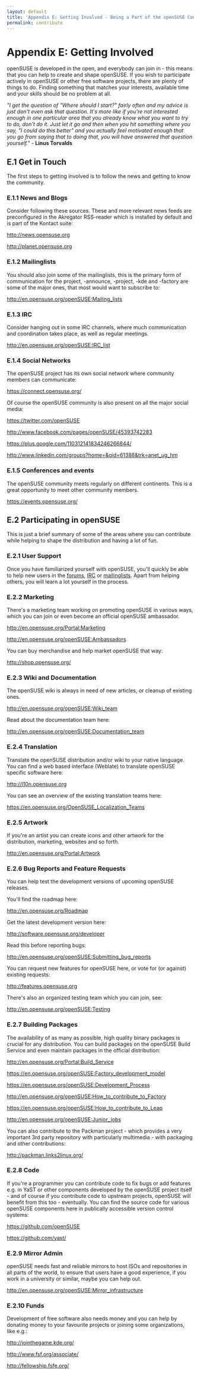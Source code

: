 ```yaml
---
layout: default
title: 'Appendix E: Getting Involved - Being a Part of the openSUSE Community and How to Contribute'
permalink: contribute
---
```


# Appendix E: Getting Involved

openSUSE is developed in the open, and everybody can join in - this means that you can help to create and shape openSUSE. If you wish to participate actively in openSUSE or other free software projects, there are plenty of things to do. Finding something that matches your interests, available time and your skills should be no problem at all.

<div class="tip"><em>"I get the question of "Where should I start?" fairly often and my advice is just don't even ask that question. It's more like if you're not interested enough in one particular area that you already know what you want to try to do, don't do it. Just let it go and then when you hit something where you say, "I could do this better" and you actually feel motivated enough that you go from saying that to doing that, you will have answered that question yourself."</em> - <b>Linus Torvalds</b></div>

## E.1 Get in Touch

The first steps to getting involved is to follow the news and getting to know the community.

### E.1.1 News and Blogs

Consider following these sources. These and more relevant news feeds are preconfigured in the Akregator RSS-reader which is installed by default and is part of the Kontact suite:

<http://news.opensuse.org>

<http://planet.opensuse.org>

### E.1.2 Mailinglists

You should also join some of the mailinglists, this is the primary form of communication for the project, -announce, -project, -kde and -factory are some of the major ones, that most would want to subscribe to:

<http://en.opensuse.org/openSUSE:Mailing_lists>

### E.1.3 IRC

Consider hanging out in some IRC channels, where much communication and coordination takes place, as well as regular meetings.

<http://en.opensuse.org/openSUSE:IRC_list>

### E.1.4 Social Networks

The openSUSE project has its own social network where community members can communicate:

<https://connect.opensuse.org/>

Of course the openSUSE community is also present on all the major social media:

<https://twitter.com/openSUSE>

<http://www.facebook.com/pages/openSUSE/45393742283>

<https://plus.google.com/110312141834246266844/>

<http://www.linkedin.com/groups?home=&gid=61388&trk=anet_ug_hm>

### E.1.5 Conferences and events

The openSUSE community meets regularly on different continents. This is a great opportunity to meet other community members.

<https://events.opensuse.org/>

## E.2 Participating in openSUSE

This is just a brief summary of some of the areas where you can contribute while helping to shape the distribution and having a lot of fun.

### E.2.1 User Support

Once you have familiarized yourself with openSUSE, you'll quickly be able to help new users in the <a href="http://forums.opensuse.org" target="_blank">forums</a>, <a href="http://en.opensuse.org/openSUSE:IRC_list" target="_blank">IRC</a> or <a href="http://en.opensuse.org/openSUSE:Mailing_lists" target="_blank">mailinglists</a>. Apart from helping others, you will learn a lot yourself in the process.

### E.2.2 Marketing

There's a marketing team working on promoting openSUSE in various ways, which you can join or even become an official openSUSE ambassador.

<http://en.opensuse.org/Portal:Marketing>

<http://en.opensuse.org/openSUSE:Ambassadors>

You can buy merchandise and help market openSUSE that way:

<http://shop.opensuse.org/>

### E.2.3 Wiki and Documentation

The openSUSE wiki is always in need of new articles, or cleanup of existing ones.

<http://en.opensuse.org/openSUSE:Wiki_team>

Read about the documentation team here:

<http://en.opensuse.org/openSUSE:Documentation_team>

### E.2.4 Translation

Translate the openSUSE distribution and/or wiki to your native language. You can find a web based interface (Weblate) to translate openSUSE specific software here:

<http://l10n.opensuse.org>

You can see an overview of the existing translation teams here:

<https://en.opensuse.org/OpenSUSE_Localization_Teams>

### E.2.5 Artwork

If you're an artist you can create icons and other artwork for the distribution, marketing, websites and so forth.

<http://en.opensuse.org/Portal:Artwork>

### E.2.6 Bug Reports and Feature Requests

You can help test the development versions of upcoming openSUSE releases.

You'll find the roadmap here:

<http://en.opensuse.org/Roadmap>

Get the latest development version here:

<http://software.opensuse.org/developer>

Read this before reporting bugs:

<http://en.opensuse.org/openSUSE:Submitting_bug_reports>

You can request new features for openSUSE here, or vote for (or against) existing requests:

<http://features.opensuse.org>

There's also an organized testing team which you can join, see:

<http://en.opensuse.org/openSUSE:Testing>

### E.2.7 Building Packages

The availability of as many as possible, high quality binary packages is crucial for any distribution. You can build packages on the openSUSE Build Service and even maintain packages in the official distribution:

<http://en.opensuse.org/Portal:Build_Service>

<https://en.opensuse.org/openSUSE:Factory_development_model>

<https://en.opensuse.org/openSUSE:Development_Process>

<http://en.opensuse.org/openSUSE:How_to_contribute_to_Factory>

<https://en.opensuse.org/openSUSE:How_to_contribute_to_Leap>

<http://en.opensuse.org/openSUSE:Junior_jobs>

You can also contribute to the Packman project - which provides a very important 3rd party repository with particularly multimedia - with packaging and other contributions:

<http://packman.links2linux.org/>

### E.2.8 Code

If you're a programmer you can contribute code to fix bugs or add features e.g. in YaST or other components developed by the openSUSE project itself - and of course if you contribute code to upstream projects, openSUSE will benefit from this too - eventually. You can find the source code for various openSUSE components here in publically accessible version control systems:

<https://github.com/openSUSE>

<https://github.com/yast/>

### E.2.9 Mirror Admin

openSUSE needs fast and reliable mirrors to host ISOs and repositories in all parts of the world, to ensure that users have a good experience, if you work in a university or similar, maybe you can help out.

<http://en.opensuse.org/openSUSE:Mirror_infrastructure>

### E.2.10 Funds

Development of free software also needs money and you can help by donating money to your favourite projects or joining some organizations, like e.g.:

<http://jointhegame.kde.org/>

<http://www.fsf.org/associate/>

<http://fellowship.fsfe.org/>
